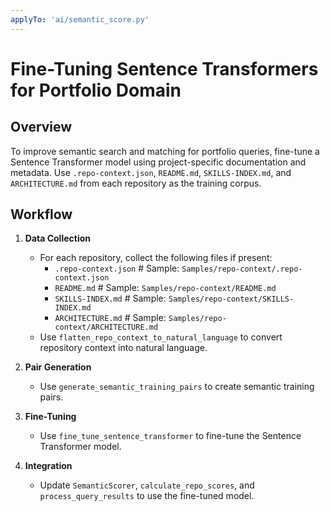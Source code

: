 ```yaml
---
applyTo: 'ai/semantic_score.py'
---
```

# Fine-Tuning Sentence Transformers for Portfolio Domain

## Overview
To improve semantic search and matching for portfolio queries, fine-tune a Sentence Transformer model using project-specific documentation and metadata. Use `.repo-context.json`, `README.md`, `SKILLS-INDEX.md`, and `ARCHITECTURE.md` from each repository as the training corpus.

## Workflow

1. **Data Collection**
   - For each repository, collect the following files if present:
     - `.repo-context.json` # Sample: `Samples/repo-context/.repo-context.json`
     - `README.md` # Sample: `Samples/repo-context/README.md`
     - `SKILLS-INDEX.md` # Sample: `Samples/repo-context/SKILLS-INDEX.md`
     - `ARCHITECTURE.md` # Sample: `Samples/repo-context/ARCHITECTURE.md`
   - Use `flatten_repo_context_to_natural_language` to convert repository context into natural language.

2. **Pair Generation**
   - Use `generate_semantic_training_pairs` to create semantic training pairs.

3. **Fine-Tuning**
   - Use `fine_tune_sentence_transformer` to fine-tune the Sentence Transformer model.

4. **Integration**
   - Update `SemanticScorer`, `calculate_repo_scores`, and `process_query_results` to use the fine-tuned model.